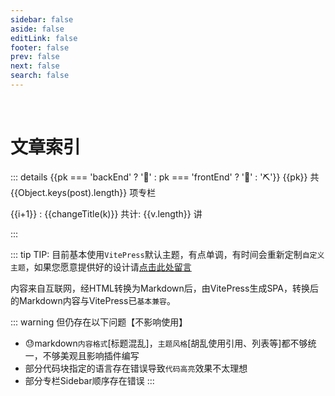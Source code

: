 ```yaml
---
sidebar: false
aside: false
editLink: false
footer: false
prev: false
next: false
search: false
---
```


<script setup>
    import {data} from './posts.data.js';
    import VPLink from 'vitepress/dist/client/theme-default/components/VPLink.vue';
    import VPBadge from 'vitepress/dist/client/theme-default/components/VPBadge.vue';
    import VPImage from 'vitepress/dist/client/theme-default/components/VPImage.vue';

// 去除"空格，数字下划线开头，数字横杠开头，‘文档’"
function changeTitle(str){
    let t = str.replace(/\s+/g,"");
    const patten = /[0-9]*(-|_)/;
    const regExp = patten.exec(t);
    if (regExp!=null) return t.replace(regExp[0],"").replace("文档","");
    return str;
}
</script>


<br/>

# 文章索引

<p v-for="(post,pk) in data.folder" class="docIndex">

::: details {{pk === 'backEnd' ? ':pill:' : pk === 'frontEnd' ? ':dart:' : ':pick:'}} {{pk}}    <VPBadge :type="Object.keys(post).length>40 ? 'danger' : Object.keys(post).length>20 ? 'warning' : 'tip'">共 {{Object.keys(post).length}} 项专栏</VPBadge>

<p v-for="(v,k,i) in post">

{{i+1}} : <VPLink :href="'/posts/'+pk+'/'+k+'/'+v[0]">
{{changeTitle(k)}} <VPBadge :type="v.length>40 ? 'danger' : v.length>20 ? 'warning' : 'tip'">共计: {{v.length}} 讲</VPBadge></VPLink>

</p>

:::

</p>


::: tip TIP:
目前基本使用`VitePress`默认主题，有点单调，有时间会重新定制`自定义主题`，如果您愿意提供好的设计请[点击此处留言](https://github.com/laoyitiao/laoyitiao.github.io/issues/new?title=主题设计)

内容来自互联网，经HTML转换为Markdown后，由VitePress生成SPA，转换后的Markdown内容与VitePress已`基本兼容`。

::: warning 但仍存在以下问题【不影响使用】
- :sweat:markdown`内容格式`[标题混乱]，`主题风格`[胡乱使用引用、列表等]都不够统一，不够美观且影响插件编写
- 部分代码块指定的语言存在错误导致`代码高亮`效果不太理想
- 部分专栏Sidebar顺序存在错误
:::
